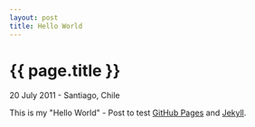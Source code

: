 ```yaml
---
layout: post
title: Hello World 
---
```


{{ page.title }}
================

<p class="meta">20 July 2011 - Santiago, Chile</p>

This is my "Hello World" - Post to test [GitHub Pages](http://pages.github.com/) and [Jekyll](https://github.com/mojombo/jekyll/).

